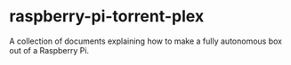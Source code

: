 # raspberry-pi-torrent-plex
A collection of documents explaining how to make a fully autonomous box out of a Raspberry Pi.
